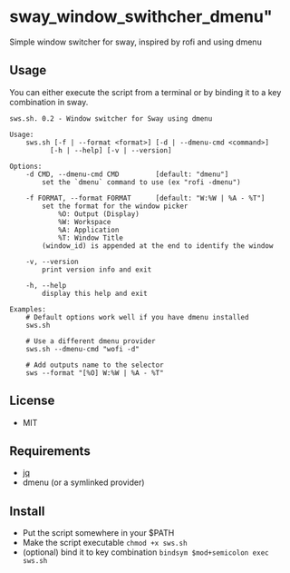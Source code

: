 # sway_window_swithcher_dmenu"

Simple window switcher for sway, inspired by rofi and using dmenu

## Usage

You can either execute the script from a terminal or by binding it to a key 
combination in sway.

```
sws.sh. 0.2 - Window switcher for Sway using dmenu

Usage: 
    sws.sh [-f | --format <format>] [-d | --dmenu-cmd <command>] 
          [-h | --help] [-v | --version]

Options:
    -d CMD, --dmenu-cmd CMD		    [default: "dmenu"]
        set the `dmenu` command to use (ex "rofi -dmenu")

    -f FORMAT, --format FORMAT		[default: "W:%W | %A - %T"]
        set the format for the window picker
            %O: Output (Display)
            %W: Workspace
            %A: Application
            %T: Window Title
        (window_id) is appended at the end to identify the window

    -v, --version
        print version info and exit

    -h, --help      
        display this help and exit

Examples:
    # Default options work well if you have dmenu installed
    sws.sh

    # Use a different dmenu provider
    sws.sh --dmenu-cmd "wofi -d"

    # Add outputs name to the selector
    sws --format "[%O] W:%W | %A - %T"
```

## License

* MIT

## Requirements

* [jq](https://stedolan.github.io/jq/)
* dmenu (or a symlinked provider)

## Install

* Put the script somewhere in your $PATH
* Make the script executable `chmod +x sws.sh`
* (optional) bind it to key combination `bindsym $mod+semicolon exec sws.sh`








